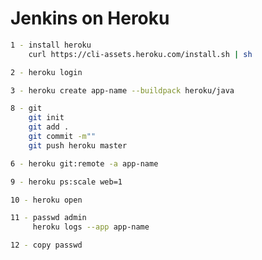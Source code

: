 # Jenkins on Heroku

```bash
1 - install heroku
    curl https://cli-assets.heroku.com/install.sh | sh
```

```bash
2 - heroku login
```

```bash
3 - heroku create app-name --buildpack heroku/java
```

```bash
8 - git
    git init
    git add .
    git commit -m""
    git push heroku master
```

```bash
6 - heroku git:remote -a app-name
```

```bash
9 - heroku ps:scale web=1
```

```bash
10 - heroku open
```

```bash
11 - passwd admin
     heroku logs --app app-name
```

```bash
12 - copy passwd
```